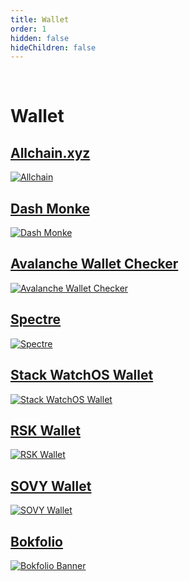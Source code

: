 ```yaml
---
title: Wallet
order: 1
hidden: false
hideChildren: false
---
```




&nbsp;
# Wallet 

## [Allchain.xyz](/docs/project-showcase/wallet/allchain-xyz/)
[![Allchain](/static/images/project-showcase/allchain-xyz.png)](/docs/project-showcase/wallet/allchain-xyz/)

## [Dash Monke](/docs/project-showcase/wallet/dash-monke/)
[![Dash Monke](/static/images/project-showcase/banners/dashmonke.png)](/docs/project-showcase/wallet/dash-monke/)

## [Avalanche Wallet Checker](/docs/project-showcase/wallet/omw-awc/)
[![Avalanche Wallet Checker](/static/images/project-showcase/banners/omw-awc.png)](/docs/project-showcase/wallet/omw-awc/)

## [Spectre](/docs/project-showcase/wallet/spectre/)
[![Spectre](/static/images/project-showcase/banners/spectre.png)](/docs/project-showcase/wallet/spectre/)

## [Stack WatchOS Wallet](/docs/project-showcase/wallet/stacks-watchos-wallet/)
[![Stack WatchOS Wallet](/static/images/project-showcase/banners/stacks.png)](/docs/project-showcase/wallet/stacks-watchos-wallet/)

## [RSK Wallet](/docs/project-showcase/wallet/rsk-wallet/)
[![RSK Wallet](/static/images/project-showcase/banners/rsk-wallet.png)](/docs/project-showcase/wallet/rsk-wallet/)

## [SOVY Wallet](/docs/project-showcase/wallet/sovy-wallet/)
[![SOVY Wallet](/static/images/project-showcase/banners/sovy-wallet.png)](/docs/project-showcase/wallet/sovy-wallet/)

## [Bokfolio](/docs/project-showcase/wallet/bokfolio/)
[![Bokfolio Banner](/static/images/project-showcase/banners/BokFolio.png)](/docs/project-showcase/wallet/bokfolio/)
